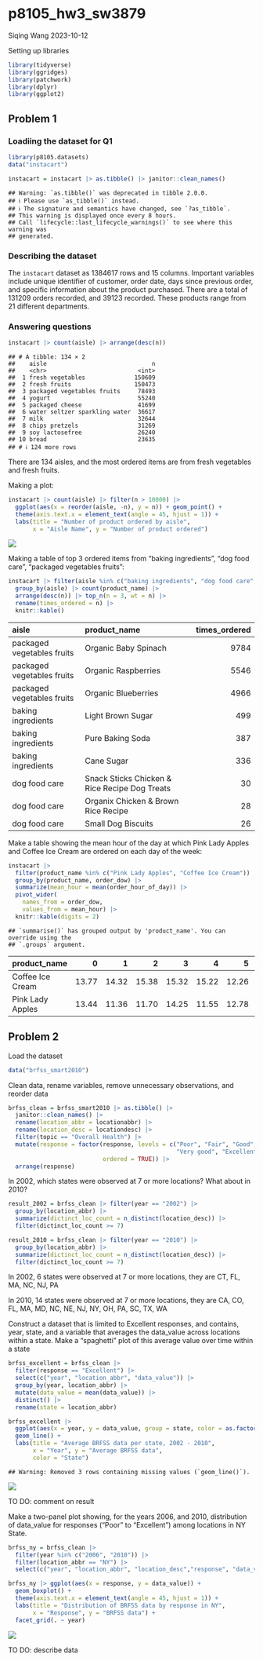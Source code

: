 p8105_hw3_sw3879
================
Siqing Wang
2023-10-12

Setting up libraries

``` r
library(tidyverse)
library(ggridges)
library(patchwork)
library(dplyr)
library(ggplot2)
```

## Problem 1

### Loadiing the dataset for Q1

``` r
library(p8105.datasets)
data("instacart")

instacart = instacart |> as.tibble() |> janitor::clean_names()
```

    ## Warning: `as.tibble()` was deprecated in tibble 2.0.0.
    ## ℹ Please use `as_tibble()` instead.
    ## ℹ The signature and semantics have changed, see `?as_tibble`.
    ## This warning is displayed once every 8 hours.
    ## Call `lifecycle::last_lifecycle_warnings()` to see where this warning was
    ## generated.

### Describing the dataset

The `instacart` dataset as 1384617 rows and 15 columns. Important
variables include unique identifier of customer, order date, days since
previous order, and specific information about the product purchased.
There are a total of 131209 orders recorded, and 39123 recorded. These
products range from 21 different departments.

### Answering questions

``` r
instacart |> count(aisle) |> arrange(desc(n))
```

    ## # A tibble: 134 × 2
    ##    aisle                              n
    ##    <chr>                          <int>
    ##  1 fresh vegetables              150609
    ##  2 fresh fruits                  150473
    ##  3 packaged vegetables fruits     78493
    ##  4 yogurt                         55240
    ##  5 packaged cheese                41699
    ##  6 water seltzer sparkling water  36617
    ##  7 milk                           32644
    ##  8 chips pretzels                 31269
    ##  9 soy lactosefree                26240
    ## 10 bread                          23635
    ## # ℹ 124 more rows

There are 134 aisles, and the most ordered items are from fresh
vegetables and fresh fruits.

Making a plot:

``` r
instacart |> count(aisle) |> filter(n > 10000) |> 
  ggplot(aes(x = reorder(aisle, -n), y = n)) + geom_point() +
  theme(axis.text.x = element_text(angle = 45, hjust = 1)) +
  labs(title = "Number of product ordered by aisle",
       x = "Aisle Name", y = "Number of product ordered") 
```

![](p8105_hw3_sw3879_files/figure-gfm/unnamed-chunk-3-1.png)<!-- -->

Making a table of top 3 ordered items from “baking ingredients”, “dog
food care”, “packaged vegetables fruits”:

``` r
instacart |> filter(aisle %in% c("baking ingredients", "dog food care", "packaged vegetables fruits")) |> 
  group_by(aisle) |> count(product_name) |> 
  arrange(desc(n)) |> top_n(n = 3, wt = n) |> 
  rename(times_ordered = n) |> 
  knitr::kable()
```

| aisle                      | product_name                                  | times_ordered |
|:---------------------------|:----------------------------------------------|--------------:|
| packaged vegetables fruits | Organic Baby Spinach                          |          9784 |
| packaged vegetables fruits | Organic Raspberries                           |          5546 |
| packaged vegetables fruits | Organic Blueberries                           |          4966 |
| baking ingredients         | Light Brown Sugar                             |           499 |
| baking ingredients         | Pure Baking Soda                              |           387 |
| baking ingredients         | Cane Sugar                                    |           336 |
| dog food care              | Snack Sticks Chicken & Rice Recipe Dog Treats |            30 |
| dog food care              | Organix Chicken & Brown Rice Recipe           |            28 |
| dog food care              | Small Dog Biscuits                            |            26 |

Make a table showing the mean hour of the day at which Pink Lady Apples
and Coffee Ice Cream are ordered on each day of the week:

``` r
instacart |>
  filter(product_name %in% c("Pink Lady Apples", "Coffee Ice Cream")) |>
  group_by(product_name, order_dow) |>
  summarize(mean_hour = mean(order_hour_of_day)) |>
  pivot_wider(
    names_from = order_dow, 
    values_from = mean_hour) |>
  knitr::kable(digits = 2)
```

    ## `summarise()` has grouped output by 'product_name'. You can override using the
    ## `.groups` argument.

| product_name     |     0 |     1 |     2 |     3 |     4 |     5 |     6 |
|:-----------------|------:|------:|------:|------:|------:|------:|------:|
| Coffee Ice Cream | 13.77 | 14.32 | 15.38 | 15.32 | 15.22 | 12.26 | 13.83 |
| Pink Lady Apples | 13.44 | 11.36 | 11.70 | 14.25 | 11.55 | 12.78 | 11.94 |

## Problem 2

Load the dataset

``` r
data("brfss_smart2010")
```

Clean data, rename variables, remove unnecessary observations, and
reorder data

``` r
brfss_clean = brfss_smart2010 |> as.tibble() |> 
  janitor::clean_names() |> 
  rename(location_abbr = locationabbr) |> 
  rename(location_desc = locationdesc) |> 
  filter(topic == "Overall Health") |> 
  mutate(response = factor(response, levels = c("Poor", "Fair", "Good", 
                                                "Very good", "Excellent"), 
                           ordered = TRUE)) |> 
  arrange(response)
```

In 2002, which states were observed at 7 or more locations? What about
in 2010?

``` r
result_2002 = brfss_clean |> filter(year == "2002") |> 
  group_by(location_abbr) |> 
  summarize(dictinct_loc_count = n_distinct(location_desc)) |> 
  filter(dictinct_loc_count >= 7)
```

``` r
result_2010 = brfss_clean |> filter(year == "2010") |> 
  group_by(location_abbr) |> 
  summarize(dictinct_loc_count = n_distinct(location_desc)) |> 
  filter(dictinct_loc_count >= 7)
```

In 2002, 6 states were observed at 7 or more locations, they are CT, FL,
MA, NC, NJ, PA

In 2010, 14 states were observed at 7 or more locations, they are CA,
CO, FL, MA, MD, NC, NE, NJ, NY, OH, PA, SC, TX, WA

Construct a dataset that is limited to Excellent responses, and
contains, year, state, and a variable that averages the data_value
across locations within a state. Make a “spaghetti” plot of this average
value over time within a state

``` r
brfss_excellent = brfss_clean |> 
  filter(response == "Excellent") |> 
  select(c("year", "location_abbr", "data_value")) |> 
  group_by(year, location_abbr) |> 
  mutate(data_value = mean(data_value)) |> 
  distinct() |> 
  rename(state = location_abbr)
```

``` r
brfss_excellent |> 
  ggplot(aes(x = year, y = data_value, group = state, color = as.factor(state))) +
  geom_line() +
  labs(title = "Average BRFSS data per state, 2002 - 2010",
       x = "Year", y = "Average BRFSS data", 
       color = "State")
```

    ## Warning: Removed 3 rows containing missing values (`geom_line()`).

![](p8105_hw3_sw3879_files/figure-gfm/unnamed-chunk-11-1.png)<!-- -->

TO DO: comment on result

Make a two-panel plot showing, for the years 2006, and 2010,
distribution of data_value for responses (“Poor” to “Excellent”) among
locations in NY State.

``` r
brfss_ny = brfss_clean |> 
  filter(year %in% c("2006", "2010")) |> 
  filter(location_abbr == "NY") |> 
  select(c("year", "location_abbr", "location_desc","response", "data_value"))
```

``` r
brfss_ny |> ggplot(aes(x = response, y = data_value)) +
  geom_boxplot() +
  theme(axis.text.x = element_text(angle = 45, hjust = 1)) +
  labs(title = "Distribution of BRFSS data by response in NY",
       x = "Response", y = "BRFSS data") +
  facet_grid(. ~ year)
```

![](p8105_hw3_sw3879_files/figure-gfm/unnamed-chunk-13-1.png)<!-- -->

TO DO: describe data
